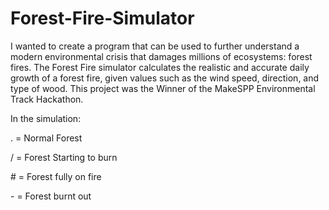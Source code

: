 # Forest-Fire-Simulator

I wanted to create a program that can be used to further understand a modern environmental crisis that damages millions of ecosystems: forest fires. 
The Forest Fire simulator calculates the realistic and accurate daily growth of a forest fire, given values such as the wind speed, direction, and type of wood.
This project was the Winner of the MakeSPP Environmental Track Hackathon.

In the simulation:

\. = Normal Forest

\/ = Forest Starting to burn

\# = Forest fully on fire

\- = Forest burnt out


